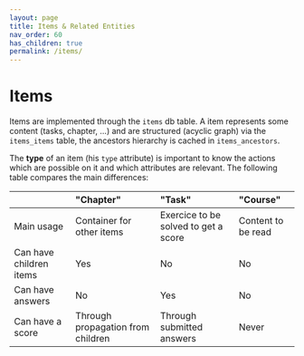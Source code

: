 ```yaml
---
layout: page
title: Items & Related Entities
nav_order: 60
has_children: true
permalink: /items/
---
```


# Items

Items are implemented through the `items` db table. A item represents some content (tasks, chapter, ...) and are structured (acyclic graph) via the `items_items` table, the ancestors hierarchy is cached in `items_ancestors`.

The **type** of an item (his `type` attribute) is important to know the actions which are possible on it and which attributes are relevant. The following table compares the main differences:

|                         | "Chapter"             | "Task"                   | "Course"             |
|:------------------------|:----------------------|:-------------------------|:---------------------|
| Main usage              | Container for other items | Exercice to be solved to get a score | Content to be read |
| Can have children items | Yes                   | No                       | No                   |
| Can have answers        | No                    | Yes                      | No                   |
| Can have a score        | Through propagation from children | Through submitted answers | Never                   |

